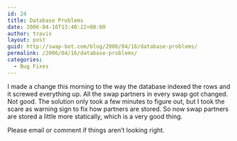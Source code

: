 ```yaml
---
id: 24
title: Database Problems
date: 2006-04-16T13:40:22+00:00
author: travis
layout: post
guid: http://swap-bot.com/blog/2006/04/16/database-problems/
permalink: /2006/04/16/database-problems/
categories:
  - Bug Fixes
---
```

I made a change this morning to the way the database indexed the rows and it screwed everything up. All the swap partners in every swap got changed. Not good. The solution only took a few minutes to figure out, but I took the scare as warning sign to fix how partners are stored. So now swap partners are stored a little more statically, which is a very good thing.

Please email or comment if things aren&#8217;t looking right.